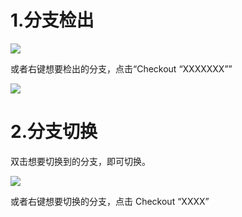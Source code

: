 # 1.分支检出
![](https://cdn.nlark.com/yuque/0/2024/png/12926950/1712457686788-c9d1b8bc-e700-4455-bd89-f3834089eaca.png)

或者右键想要检出的分支，点击“Checkout “XXXXXXX””

![](https://cdn.nlark.com/yuque/0/2024/png/12926950/1712457687275-1bb0eb1a-9e9c-498c-907f-0e12489bdfe5.png)

# 2.分支切换
双击想要切换到的分支，即可切换。

![](https://cdn.nlark.com/yuque/0/2024/png/12926950/1712457688043-846605a5-9f23-42cd-90ed-3210f5a481da.png)

或者右键想要切换的分支，点击 Checkout “XXXX”

